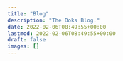 ```yaml
---
title: "Blog"
description: "The Doks Blog."
date: 2022-02-06T08:49:55+00:00
lastmod: 2022-02-06T08:49:55+00:00
draft: false
images: []
---
```

